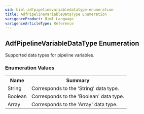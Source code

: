 ```yaml
---
uid: biml-adfpipelinevariabledatatype-enumeration
title: AdfPipelineVariableDataType Enumeration
varigenceProduct: Biml Language
varigenceArticleType: Reference
---
```


## AdfPipelineVariableDataType Enumeration<div class="LanguageSummary"><div class ="SummaryItem">Supported data types for pipeline variables.</div></div><div class="EnumValueGroup">### Enumeration Values<table id="EnumValue" class="MemberList"><tbody><tr><th class="MemberNameColumnHeader">Name</th><th class="MemberSummaryColumnHeader">Summary</th></tr><tr class="cd0"><td class="MemberName">String</td><td class="MemberSummary"><div class ="SummaryItem">Corresponds to the 'String' data type.</div></td></tr><tr class="cd1"><td class="MemberName">Boolean</td><td class="MemberSummary"><div class ="SummaryItem">Corresponds to the 'Boolean' data type.</div></td></tr><tr class="cd0"><td class="MemberName">Array</td><td class="MemberSummary"><div class ="SummaryItem">Corresponds to the 'Array' data type.</div></td></tr></tbody></table></div>